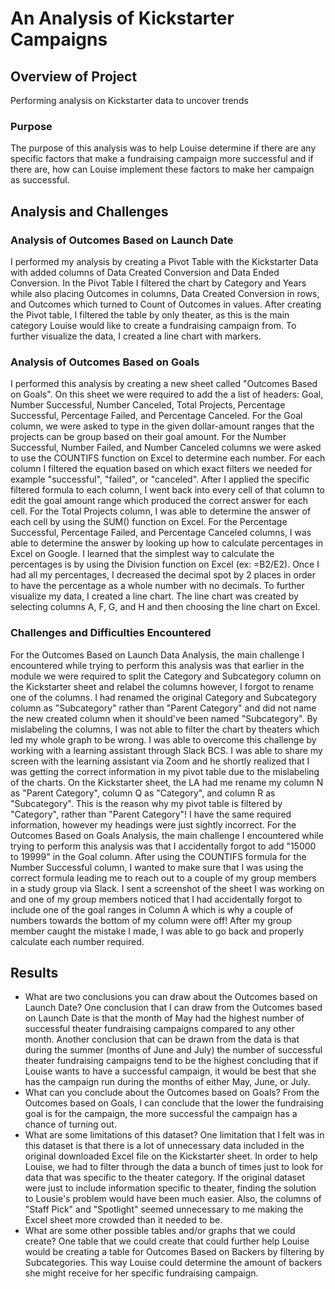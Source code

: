 # An Analysis of Kickstarter Campaigns
## Overview of Project
Performing analysis on Kickstarter data to uncover trends 
### Purpose
The purpose of this analysis was to help Louise determine if there are any specific factors that make a fundraising campaign more successful and if there are, how can Louise implement these factors to make her campaign as successful.
## Analysis and Challenges

### Analysis of Outcomes Based on Launch Date
I performed my analysis by creating a Pivot Table with the Kickstarter Data with added columns of Data Created Conversion and Data Ended Conversion. In the Pivot Table I filtered the chart by Category and Years while also placing Outcomes in columns, Data Created Conversion in rows, and Outcomes which turned to Count of Outcomes in values. After creating the Pivot table, I filtered the table by only theater, as this is the main category Louise would like to create a fundraising campaign from. To further visualize the data, I created a line chart with markers. 
### Analysis of Outcomes Based on Goals
I performed this analysis by creating a new sheet called "Outcomes Based on Goals". On this sheet we were required to add the a list of headers: Goal, Number Successful, Number Canceled, Total Projects, Percentage Successful, Percentage Failed, and Percentage Canceled. For the Goal column, we were asked to type in the given dollar-amount ranges that the projects can be group based on their goal amount. For the Number Successful, Number Failed, and Number Canceled columns we were asked to use the COUNTIFS function on Excel to determine each number. For each column I filtered the equation based on which exact filters we needed for example "successful", "failed", or "canceled". After I applied the specific filtered formula to each column, I went back into every cell of that column to edit the goal amount range which produced the correct answer for each cell. For the Total Projects column, I was able to determine the answer of each cell by using the SUM() function on Excel. For the Percentage Successful, Percentage Failed, and Percentage Canceled columns, I was able to determine the answer by looking up how to calculate percentages in Excel on Google. I learned that the simplest way to calculate the percentages is by using the Division function on Excel (ex: =B2/E2). Once I had all my percentages, I decreased the decimal spot by 2 places in order to have the percentage as a whole number with no decimals. To further visualize my data, I created a line chart. The line chart was created by selecting columns A, F, G, and H and then choosing the line chart on Excel. 
### Challenges and Difficulties Encountered
For the Outcomes Based on Launch Data Analysis, the main challenge I encountered while trying to perform this analysis was that earlier in the module we were required to split the Category and Subcategory column on the Kickstarter sheet and relabel the columns however, I forgot to rename one of the columns. I had renamed the original Category and Subcategory column as "Subcategory" rather than "Parent Category" and did not name the new created column when it should've been named "Subcategory". By mislabeling the columns, I was not able to filter the chart by theaters which led my whole graph to be wrong. I was able to overcome this challenge by working with a learning assistant through Slack BCS. I was able to share my screen with the learning assistant via Zoom and he shortly realized that I was getting the correct information in my pivot table due to the mislabeling of the charts. On the Kickstarter sheet, the LA had me rename my column N as "Parent Category", column Q as "Category", and column R as "Subcategory". This is the reason why my pivot table is filtered by "Category", rather than "Parent Category"! I have the same required information, however my headings were just sightly incorrect. For the Outcomes Based on Goals Analysis, the main challenge I encountered while trying to perform this analysis was that I accidentally forgot to add "15000 to 19999" in the Goal column. After using the COUNTIFS formula for the Number Successful column, I wanted to make sure that I was using the correct formula leading me to reach out to a couple of my group members in a study group via Slack. I sent a screenshot of the sheet I was working on and one of my group members noticed that I had accidentally forgot to include one of the goal ranges in Column A which is why a couple of numbers towards the bottom of my column were off! After my group member caught the mistake I made, I was able to go back and properly calculate each number required.
## Results

- What are two conclusions you can draw about the Outcomes based on Launch Date?
One conclusion that I can draw from the Outcomes based on Launch Date is that the month of May had the highest number of successful theater fundraising campaigns compared to any other month. Another conclusion that can be drawn from the data is that during the summer (months of June and July) the number of successful theater fundraising campaigns tend to be the highest concluding that if Louise wants to have a successful campaign, it would be best that she has the campaign run during the months of either May, June, or July. 
- What can you conclude about the Outcomes based on Goals?
From the Outcomes based on Goals, I can conclude that the lower the fundraising goal is for the campaign, the more successful the campaign has a chance of turning out.
- What are some limitations of this dataset?
One limitation that I felt was in this dataset is that there is a lot of unnecessary data included in the original downloaded Excel file on the Kickstarter sheet. In order to help Louise, we had to filter through the data a bunch of times just to look for data that was specific to the theater category. If the original dataset were just to include information specific to theater, finding the solution to Lousie's problem would have been much easier. Also, the columns of "Staff Pick" and "Spotlight" seemed unnecessary to me making the Excel sheet more crowded than it needed to be. 
- What are some other possible tables and/or graphs that we could create?
One table that we could create that could further help Louise would be creating a table for Outcomes Based on Backers by filtering by Subcategories. This way Louise could determine the amount of backers she might receive for her specific fundraising campaign. 

